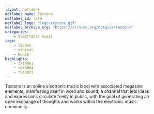 ```yaml
---
layout: netlabel
netlabel_name: Textone
netlabel_id: txtn
netlabel_logo: "logo-textone.gif"
netlabel_archive_org: "https://archive.org/details/textone"
categories:
    - electronic music
tags:
    - techno
    - minimal
    - house
highlights:
    - txtn001
    - txtn004
    - txtn021
---
```

Textone is an online electronic music label with associated magazine elements, manifesting itself in word and sound; a channel that lets ideas and expressions circulate freely in public, with the goal of generating an open exchange of thoughts and works within the electronic music community.